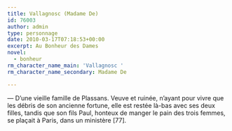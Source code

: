 ```yaml
---
title: Vallagnosc (Madame De)
id: 76003
author: admin
type: personnage
date: 2010-03-17T07:18:53+00:00
excerpt: Au Bonheur des Dames
novel:
  - bonheur
rm_character_name_main: 'Vallagnosc '
rm_character_name_secondary: Madame De

---
```

— D&rsquo;une vieille famille de Plassans. Veuve et ruinée, n&rsquo;ayant pour vivre que les débris de son ancienne fortune, elle est restée là-bas avec ses deux filles, tandis que son fils Paul, honteux de manger le pain des trois femmes, se plaçait à Paris, dans un ministère [77]. 